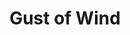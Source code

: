 ---
title: "Gust of Wind"
index: "gust-of-wind"
permalink: /spells/gust-of-wind/
tags:
  - Spell
  - 2nd Level
  - Evocation
available_for:
  - Druid
  - Sorcerer
  - Wizard
level: "2nd Level"
school: "Evocation"
area: "60 ft"
shape: "Line"
comp:
  - V
  - S
  - M
material: "a legume seed."
duration: "1 Minute"
concentration: true
attack: "STR Save"
description: |
  A line of strong wind 60 feet long and 10 feet wide blasts from you in a direction you choose for the spell's duration. Each creature that starts its turn in the line must succeed on a strength saving throw or be pushed 15 feet away from you in a direction following the line.

  Any creature in the line must spend 2 feet of movement for every 1 foot it moves when moving closer to you.

  The gust disperses gas or vapor, and it extinguishes candles, torches, and similar unprotected flames in the area. It causes protected flames, such as those of lanterns, to dance wildly and has a 50 percent chance to extinguish them.

  As a bonus action on each of your turns before the spell ends, you can change the direction in which the line blasts from you.
excerpt: "A line of strong wind 60 feet long and 10 feet wide blasts from you in a direction you choose for the spell's duration."
source: "Basic Rules"
---